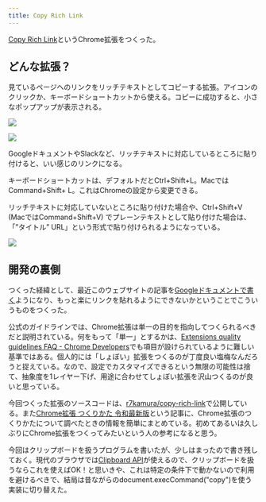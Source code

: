 ```yaml
---
title: Copy Rich Link
---
```

[Copy Rich Link](https://chrome.google.com/webstore/detail/copy-rich-link/hikiamlgpdcabppakpmemaofmkgknpea)というChrome拡張をつくった。

どんな拡張？
------

見ているページへのリンクをリッチテキストとしてコピーする拡張。アイコンのクリックか、キーボードショートカットから使える。コピーに成功すると、小さなポップアップが表示される。

![](https://lh3.googleusercontent.com/docs/ADP-6oG3QNAsfKwo6GasepPXzTymjxZl1Odt9ENSHvsmr3RxzWxnVc9mdguSNiFkTqNf5vyDkV2UWPr-PfTT6MPxVOEZCqbd_CfRK6N2UqMygsjqdhY9OI9dz_O4sBbgoqAcJwmaD3vBNEv4eKKjuEnTkLh2vbteIRm4yv4JHCa1OK7nTyjCrBzGhQtOlPAN1hPfPkZ_vayTPNtOmHm3TUHikWoXHWPu4PiV4nMRnW81_974O5ssPXL5gWBo1LZO5dchqE4l2WQhaZk7SaGfQI4WukThsfAeCZ-iwYJ9zAKIvDZvXVjV4XdVp9ZEA2d-clsvdES5v0F_zOGxG5HXb9WwH6cfWLt4EgT6m83V82n1pNsoBVlJWilNaRZhOur9fYkEmHZIunYofq7CqBLUXXsD6fHCzo8jiYDf5cvgWoYKQZLKATJPft4eo1DaD7lhtI6Ijvu2Nm4Vjr7WyiQS4EVYUw9okKiJ6QtLcNO66sDFWCgTGXF02wDg-kza6D7nujtLNwHzH1am4eIcDmPb_2KZeOL_FbEeilzRDi7aL96lrhVIfVTax3gI4sjVmAuh8oV7_MGpVHBdaGxiXR5vPVg1uyveD_txqJDYjzuALwYjyjYZrSw4HJaEIUESutCLnsWmV1PHHuy3M0DzAHZt3GpG5h4yEPf84mv97L-fVnDXPtnWMG4COpnWFO9Ig1HdBEei_ZwqJTsFPcmn02bYPWRESV75K-liqiTQJhifBskuG0vqv9voWVq1mn7oY9OdacOyjHqO2es4q5mnvStPXcRars9i4ncAkyePrfgRnbnqIu78zAZF7sPRHH8YJN5GphuEqv191zWLuQOqgYEF7uhm99p4in-Tw6s4bRPaSr5z5J8ww-4zm-KGKfeqzHp9KRCusSRygJVu6f4KDKNf7dndXcGP_mQ1SFL0slNV1-XOg1ir3e_845ETbqvL_nuNpDwwfbTEu26Ay-AqFIStPg9qMJ_K_t42NGdCj93DDEwebHpGDFzN6Yqfl8fFlOWnrJYI_pHDhrpeEVBz3RDpIGuuzGkqasf6-w7pi803C0M17Shr34vLJI2WtASg2ZNsyMMAOz-qhEybEiZrI9Dl5pOBxO59yeeV8LTcgvJcm99rcUxN0YwNNP95GKwvdelbI_CjG79XyVFnom4bcfdPjBEfkH_tLP86xT0mkn1ZzynS17BwqatMKmr0jG-bCtyHtQGLjT2rDAdV7hV2INkM8QG0o7WYObq_5dd7NA0OzCwbaZdB03iz)

![](https://lh3.googleusercontent.com/docs/ADP-6oE_Km1m1BO_R3G9UYSXoTxyFTorF-uRuRcoxgpYYyRqFXD7TLX2iMnx4ipsQ0o6DYeZIzK70Md7N1wmd9OvId7ndXWUQHDgEmwGUnFdjlPpIpXfOHDsaYuhSoFKfKVeV6dTTq7xULR9neuTECzKxD2xADbY_vE3ZydwadO-fPq1l0kxiN_JiQPQ9fG4FWoVMo0b95YcddfkwhqsjknGpMOgnqzJ2yJ6QKqkKlvTt-kjUdHr8aqrwIb8BXt1Bmf-r2pj9T9-tDe8BB5_IEEik7RjATmJZzeI6hkiqvWN4cuL_TMB72ZX1kka15TYHUUmx21yXlx1cfKNMT75lCTS9_peX6Hd9gfPkz-pMEaMTlhaOr5CyApr9PSOnQoHQSim-PbgxSqWvqZMrPNO3oUyOxVlzpnf4OjEF__VbFkzTHoc3RGd6qRQ69Klopxf_f0bCfCrTpzgdXmVprZ8pld7yPvlewqh7LGHbCD3S2JY45x2E2ofqSVlqsRtzS7N0gTLbeli4suaju0lHX8KQiVk3-u63r8O9xem9N6xtqdNiH1HH5h5q9pAxORPbM077V_Cz0kT6HQtOsN-Rl7aaW1zcTRWaeKCSDiLb8egrVH982nAlsd6CfyOggbTEjWWUxzWHnESO8SIJAjmu7noLuFcI7-q6ukSAVzjIwgCmM2_xuR6eMd3uHsDJlbAvF_22aw3xoRVxrIRSzbGQ9J__VeXArs6JF1DNDhUaNb5E7WkiWeia8506nNMg-SsGeNEO3pgczuEAl5Li5Uu9E9unZ-mwsuZE2FXD-15AydrSab7-Ne4i5f6ef384fY-BSJX-ZMM5kc5EQySJRYITCBIjBlUj9M8KbqVrMAQHslSMOdEBcEw_ndg_skOBsV5eE1JSubgJWdwQ-qp1BbAqd9PFUY60qVJZmsDe90tzD1oXCj7SVLwFi8NOrXdNsO_Uv4ri1g7fP-EeSW08YArMPXRdeh9X-d3Rk_5JaW1mxvmnuNK3S0ggjHxi6-wrMZlzSUBx_-VTf0gM1gkSWfwJR4C7Ad1fa8sbrYZQxIdDmKBb3NKyiLcU_7RBElPIuyQuLtYcawEnfEPWSQ1IC4SQEMrYlQJThBWGFgYiwmksFSTIhi2pxRb8uZF8SkEdOBQzrsL7WJw3K0d88QYxP_syb3TktCeNlMx_JLQmoDWFakCbgQ7xOdNPrUBrDJ5x4cNvvBBdgTwly8ekRmTiYI2qcb14f6BHlAoF01Q1XhIXLtC3kDtcCo85gZ7)

GoogleドキュメントやSlackなど、リッチテキストに対応しているところに貼り付けると、いい感じのリンクになる。

キーボードショートカットは、デフォルトだとCtrl+Shift+L。MacではCommand+Shift+ L。これはChromeの設定から変更できる。

リッチテキストに対応していないところに貼り付けた場合や、Ctrl+Shift+V (MacではCommand+Shift+V) でプレーンテキストとして貼り付けた場合は、「”タイトル” URL」という形式で貼り付けられるようになっている。

![](https://lh3.googleusercontent.com/docs/ADP-6oG6yTij29fUIiXkQlZ1G86a6bGA7HjmfOtuiqm_3xS_mNq4R-Op7iVcdjJsQGXFamAgLpVJz17RZxQL74ZOPmdnyhAetUEhzcobAxh4d_BLvwNAVOZg2bTQ-ukK_sphRgqN_yZ-UVYzWLA7TFQNGAptIXPLmgua0pLQYaBDotQreZVnjjFj8nomT0QMeV8j5Sydo4qBgoGF7YQUHUHUMmv-cmS4AMuBupGx6Udfb8UNY7its6CFQzuKIztPore49oqCg1rsmCLOXM8k6BkhKsf11kPyYuq_l1MZKVWcP26_Y6LFVyIzaWwlyW26EF6J5B0XiA65I84T-X_I39WECfsV-RjmeKnt3PtANkf3xniNY_TJilefawexxw9_NHPqkQMMR8y6v5SVLK_L1fn4nTeBanbqLFCLZ7Dfo14Eo_jw58Jm5U1D2zajsLqdUdPp7sp6iCW6wW_95MeUuMGCHy-3AYOsywdSnm7lEHT0H3r-fi1CXaCE67cT8xRmIrhUyZ3__SA44Oa9-jWW5qw1zlgJ3kSvMRhoz85paib8xnUC3eQ9Kp7u_bcqVAgnt_-6OOfOL-FipZJZv8CsprLHlcc7zZKgAFZGfcN8hn0RawPaXRC99wr_P2YRaa9YQAcX9o8sn99y3Mt762OaB5kdFueQXVNVApEoTh_vOHQjBTIaMe7Zu6Lq4uW8sGddP3em9PJvEY5pZRKLkU60TwO6Y3UiBbO_ZKCRReJmMa3pw-qS1FYr90xopdfaG0SkhdpxIy1sU45JBH2rGru4moEijrpF-kjfctI-O2a2I_ZvjCRs4Gwm6dSXCiSHc6Y2wgguO5ZAhiLyX-5aqZKomzq2IpPAaq7il5-vLo4MxlPCCpGFfjbDxGJHHynl9TPZAm_FdBOkcWRrYXCRWNHfRiGbjlHtVg71Ci3PwQrZviS2QEQcDrmyvWfxS74YzGjDV87Ga7P4uG6xbn8kn4WZn-0QlwoF5huyXiataGhyFF_XUS2h6YCnIaY_8SF4059_8xh_dbB8ku0t5E33O3J4T3Sb5YZCms2_3Ko2WLZUc_DPefEn4YRjTWW1zv1oNQFdFqNooY-cjQmn70FfHnut-d1x0bLHsvKNDmoO_qd1ghs2HAILG3IpRbYyRcGl1_8-AoXsKx8gXZM7J6mlNm8_-RBQtxbHQBifaBE_--dL-YX77sAfQb6ug7DqEVTgWo1B-NHyC_3l9Jd6Lx8MSxKpYtk6J4trNixlOVMzcEPFgtSEd5u932Jt)

開発の裏側
-----

つくった経緯として、最近このウェブサイトの記事を[Googleドキュメントで書く](https://r7kamura.com/articles/2022-05-04-diary)ようになり、もっと楽にリンクを貼れるようにできないかということでこういうものをつくった。

公式のガイドラインでは、Chrome拡張は単一の目的を指向してつくられるべきだと説明されている。何をもって「単一」とするかは、[Extensions quality guidelines FAQ - Chrome Developers](https://developer.chrome.com/docs/extensions/mv3/single_purpose/#one)でも項目が設けられているように難しい基準ではある。個人的には「しょぼい」拡張をつくるのが丁度良い塩梅なんだろうと捉えている。なので、設定でカスタマイズできるという無限の可能性は捨て、抽象度を1レイヤー下げ、用途に合わせてしょぼい拡張を沢山つくるのが良いと思っている。

今回つくった拡張のソースコードは、[r7kamura/copy-rich-link](https://github.com/r7kamura/copy-rich-link)で公開している。また[Chrome拡張 つくりかた 令和最新版](https://r7kamura.com/articles/2022-05-07-chrome-extension-dev-2022)という記事に、Chrome拡張のつくりかたについて調べたときの情報を簡単にまとめている。初めてあるいは久しぶりにChrome拡張をつくってみたいという人の参考になると思う。

今回はクリップボードを扱うプログラムを書いたが、少しはまったので書き残しておく。現代のブラウザでは[Clipboard API](https://developer.mozilla.org/ja/docs/Web/API/Clipboard)が使えるので、クリップボードを扱うならこれを使えばOK！と思いきや、これは特定の条件下で動かないので利用を避けるべきで、結局は昔ながらのdocument.execCommand("copy")を使う実装に切り替えた。
